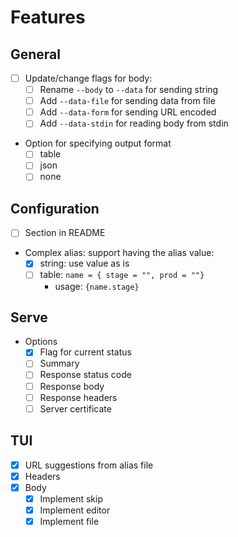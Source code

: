# Features

## General
- [ ] Update/change flags for body:
  - [ ] Rename `--body` to `--data` for sending string
  - [ ] Add `--data-file` for sending data from file
  - [ ] Add `--data-form` for sending URL encoded
  - [ ] Add `--data-stdin` for reading body from stdin
- Option for specifying output format
  - [ ] table
  - [ ] json
  - [ ] none

## Configuration
- [ ] Section in README
- Complex alias: support having the alias value:
  - [x] string: use value as is
  - [ ] table: `name = { stage = "", prod = ""}`
    - usage: `{name.stage}`

## Serve
- Options
  - [x] Flag for current status
  - [ ] Summary
  - [ ] Response status code
  - [ ] Response body
  - [ ] Response headers
  - [ ] Server certificate

## TUI
- [x] URL suggestions from alias file
- [x] Headers
- [x] Body
  - [x] Implement skip
  - [x] Implement editor
  - [x] Implement file
